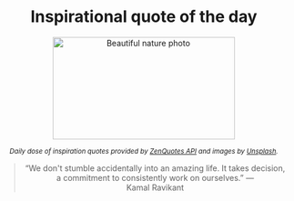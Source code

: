 
<div align="center">

# Inspirational quote of the day

<img src="./data/photo.jpeg" alt="Beautiful nature photo" width="320" height="180">

<sub><i>Daily dose of inspiration quotes provided by [ZenQuotes API](https://zenquotes.io/) and images by [Unsplash](https://unsplash.com/).</i></sub>


<blockquote>&ldquo;We don't stumble accidentally into an amazing life. It takes decision, a commitment to consistently work on ourselves.&rdquo; &mdash; <footer>Kamal Ravikant</footer></blockquote>

</div>
